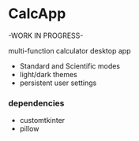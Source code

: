 # CalcApp
-WORK IN PROGRESS-  
  
multi-function calculator desktop app  
- Standard and Scientific modes
- light/dark themes  
- persistent user settings

### dependencies
- customtkinter
- pillow

